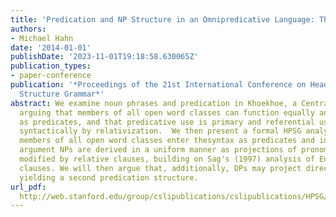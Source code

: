 ```yaml
---
title: 'Predication and NP Structure in an Omnipredicative Language: The Case of Khoekhoe'
authors:
- Michael Hahn
date: '2014-01-01'
publishDate: '2023-11-01T19:18:58.630065Z'
publication_types:
- paper-conference
publication: '*Proceedings of the 21st International Conference on Head-Driven Phrase
  Structure Grammar*'
abstract: We examine noun phrases and predication in Khoekhoe, a Central Khoisan language,
  arguing that members of all open word classes can function equally and without derivation
  as predicates, and that predicative use is primary and referential use is derived
  syntactically by relativization.  We then present a formal HPSG analysis, in which
  members of all open word classes enter thesyntax as predicates and in which all
  argument NPs are derived in a uniform manner as projections of pronominal elements,
  modified by relative clauses, building on Sag's (1997) analysis of English relative
  clauses. We will then argue that, additionally, DPs may project directly to clauses,
  yielding a second predication structure.
url_pdf: 
  http://web.stanford.edu/group/cslipublications/cslipublications/HPSG/2014/hahn.pdf
---
```


